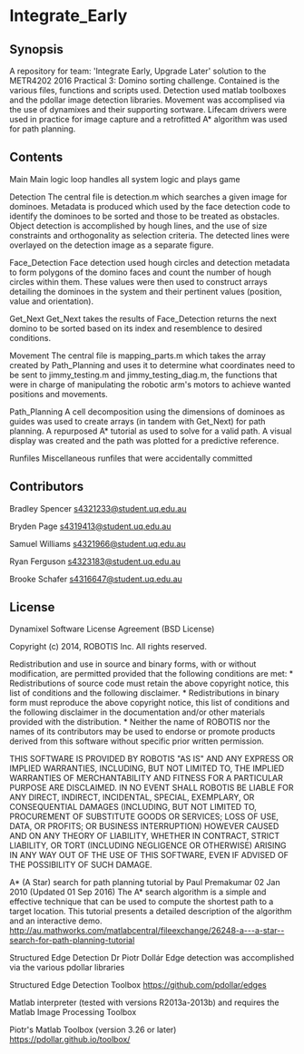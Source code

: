 # Integrate_Early
## Synopsis

A repository for team: 'Integrate Early, Upgrade Later' solution to the METR4202 2016 Practical 3: Domino sorting challenge. Contained is the various files, functions and scripts used. Detection used matlab toolboxes and the pdollar image detection libraries. Movement was accomplised via the use of dynamixes and their supporting sortware. Lifecam drivers were used in practice for image capture and a retrofitted A* algorithm was used for path planning.


## Contents
Main
Main logic loop handles all system logic and plays game

Detection
The central file is detection.m which searches a given image for dominoes. Metadata is produced which used by the face detection code to identify the dominoes to be sorted and those to be treated as obstacles. Object detection is accomplished by hough lines, and the use of size constraints and orthogonality as selection criteria. The detected lines were overlayed on the detection image as a separate figure.

Face_Detection
Face detection used hough circles and detection metadata to form polygons of the domino faces and count the number of hough circles within them. These values were then used to construct arrays detailing the dominoes in the system and their pertinent values (position, value and orientation).

Get_Next
Get_Next takes the results of Face_Detection returns the next domino to be sorted based on its index and resemblence to desired conditions.

Movement
The central file is mapping_parts.m which takes the array created by Path_Planning and uses it to determine what coordinates need to be sent to jimmy_testing.m and jimmy_testing_diag.m, the functions that were in charge of manipulating the robotic arm's motors to achieve wanted positions and movements. 

Path_Planning
A cell decomposition using the dimensions of dominoes as guides was used to create arrays (in tandem with Get_Next) for path planning. A repurposed A* tutorial as used to solve for a valid path. A visual display was created and the path was plotted for a predictive reference.

Runfiles
Miscellaneous runfiles that were accidentally committed

## Contributors
Bradley Spencer  s4321233@student.uq.edu.au

Bryden Page  s4319413@student.uq.edu.au

Samuel Williams  s4321966@student.uq.edu.au

Ryan Ferguson  s4323183@student.uq.edu.au

Brooke Schafer  s4316647@student.uq.edu.au


## License

Dynamixel
Software License Agreement (BSD License)

Copyright (c) 2014, ROBOTIS Inc.
All rights reserved.

Redistribution and use in source and binary forms, with or without
modification, are permitted provided that the following conditions are met:
    * Redistributions of source code must retain the above copyright
      notice, this list of conditions and the following disclaimer.
    * Redistributions in binary form must reproduce the above copyright
      notice, this list of conditions and the following disclaimer in the
      documentation and/or other materials provided with the distribution.
    * Neither the name of ROBOTIS nor the names of its contributors may be
      used to endorse or promote products derived from this software
      without specific prior written permission.

THIS SOFTWARE IS PROVIDED BY ROBOTIS "AS IS" AND ANY EXPRESS OR IMPLIED
WARRANTIES, INCLUDING, BUT NOT LIMITED TO, THE IMPLIED WARRANTIES OF
MERCHANTABILITY AND FITNESS FOR A PARTICULAR PURPOSE ARE DISCLAIMED.
IN NO EVENT SHALL ROBOTIS BE LIABLE FOR ANY DIRECT, INDIRECT, INCIDENTAL,
SPECIAL, EXEMPLARY, OR CONSEQUENTIAL DAMAGES (INCLUDING, BUT NOT LIMITED TO,
PROCUREMENT OF SUBSTITUTE GOODS OR SERVICES; LOSS OF USE, DATA, OR PROFITS;
OR BUSINESS INTERRUPTION) HOWEVER CAUSED AND ON ANY THEORY OF LIABILITY,
WHETHER IN CONTRACT, STRICT LIABILITY, OR TORT (INCLUDING NEGLIGENCE OR
OTHERWISE) ARISING IN ANY WAY OUT OF THE USE OF THIS SOFTWARE, EVEN IF
ADVISED OF THE POSSIBILITY OF SUCH DAMAGE.


A* (A Star) search for path planning tutorial
by Paul Premakumar
02 Jan 2010 (Updated 01 Sep 2016)
The A* search algorithm is a simple and effective technique that can be used to compute the shortest path to a target location. This tutorial presents a detailed description of the algorithm and an interactive demo.
http://au.mathworks.com/matlabcentral/fileexchange/26248-a---a-star--search-for-path-planning-tutorial


Structured Edge Detection
Dr Piotr Dollár
Edge detection was accomplished via the various pdollar libraries

Structured Edge Detection Toolbox
https://github.com/pdollar/edges

Matlab interpreter (tested with versions R2013a-2013b) and requires the Matlab Image Processing Toolbox

Piotr's Matlab Toolbox (version 3.26 or later)
https://pdollar.github.io/toolbox/

